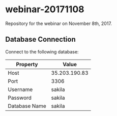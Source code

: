 # webinar-20171108
Repository for the webinar on November 8th, 2017.

## Database Connection
Connect to the following database:

| Property      | Value         |
|---------------|---------------|
| Host          | 35.203.190.83 |
| Port          | 3306          |
| Username      | sakila        |
| Password      | sakila        |
| Database Name | sakila        |
